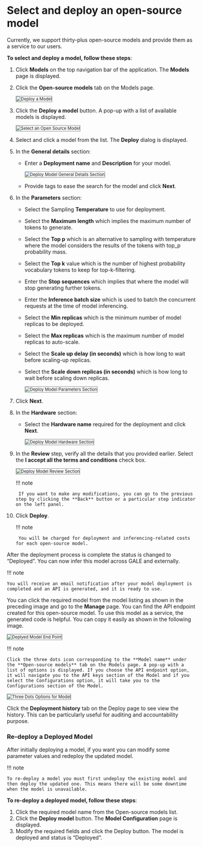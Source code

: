 # Select and deploy an open-source model

Currently, we support thirty-plus open-source models and provide them as a service to our users.

**To select and deploy a model, follow these steps**:

1. Click **Models** on the top navigation bar of the application. The **Models** page is displayed.
2. Click the **Open-source models** tab on the Models page.

    <img src="../images/deploy-a-model.png" alt="Deploy a Model" title="Deploy a Model" style="border: 1px solid gray; zoom:80%;">

1. Click the **Deploy a model** button. A pop-up with a list of available models is displayed.

    <img src="../images/select-an-open-source-model.png" alt="Select an Open Source Model" title="Select an Open Source Model" style="border: 1px solid gray; zoom:80%;">

1. Select and click a model from the list. The **Deploy** dialog is displayed.
1. In the **General details** section:

    * Enter a **Deployment name** and **Description** for your model.

        <img src="../images/deploy-model-general-details-section.png" alt="Deploy Model General Details Section" title="Deploy Model General Details Section" style="border: 1px solid gray; zoom:80%;">

    * Provide tags to ease the search for the model and click **Next**.

1. In the **Parameters** section:

    * Select the Sampling **Temperature** to use for deployment.

    * Select the **Maximum length** which implies the maximum number of tokens to generate.

    * Select the **Top p** which is an alternative to sampling with temperature where the model considers the results of the tokens with top_p probability mass.

    * Select the **Top k** value which is the number of highest probability vocabulary tokens to keep for top-k-filtering.

    * Enter the **Stop sequences** which implies that where the model will stop generating further tokens.

    * Enter the **Inference batch size** which is used to batch the concurrent requests at the time of model inferencing.

    * Select the **Min replicas** which is the minimum number of model replicas to be deployed.

    * Select the **Max replicas** which is the maximum number of model replicas to auto-scale.

    * Select the **Scale up delay (in seconds)** which is how long to wait before scaling-up replicas.

    * Select the **Scale down replicas (in seconds)** which is how long to wait before scaling down replicas.

        <img src="../images/deploy-model-parameters-section.png" alt="Deploy Model Parameters Section" title="Deploy Model Parameters Section" style="border: 1px solid gray; zoom:80%;">

1. Click **Next**.
2. In the **Hardware** section:
    * Select the **Hardware name** required for the deployment and click **Next**.

        <img src="../images/deploy-model-hardware-section.png" alt="Deploy Model Hardware Section" title="Deploy Model Hardware Section" style="border: 1px solid gray; zoom:80%;">

9. In the **Review** step, verify all the details that you provided earlier. Select the **I accept all the terms and conditions** check box.

    <img src="../images/deploy-model-review-section.png" alt="Deploy Model Review Section" title="Deploy Model Review Section" style="border: 1px solid gray; zoom:80%;">

    !!! note

        If you want to make any modifications, you can go to the previous step by clicking the **Back** button or a particular step indicator on the left panel.
    

1. Click **Deploy**.

    !!! note

        You will be charged for deployment and inferencing-related costs for each open-source model.
    
After the deployment process is complete the status is changed to “Deployed”. You can now infer this model across GALE and externally.

!!! note

    You will receive an email notification after your model deployment is completed and an API is generated, and it is ready to use.


You can click the required model from the model listing as shown in the preceding image and go to the **Manage** page. You can find the API endpoint created for this open-source model. To use this model as a service, the generated code is helpful. You can copy it easily as shown in the following image.

<img src="../images/deplyed-model-end-point.png" alt="Deplyed Model End Point" title="Deplyed Model End Point" style="border: 1px solid gray; zoom:80%;">

!!! note

    Click the three dots icon corresponding to the **Model name** under the **Open-source models** tab on the Models page. A pop-up with a list of options is displayed. If you choose the API endpoint option, it will navigate you to the API keys section of the Model and if you select the Configurations option, it will take you to the Configurations section of the Model.

<img src="../images/three-dots-options-for-model.png" alt="Three Dots Options for Model" title="Three Dots Options for Model" style="border: 1px solid gray; zoom:80%;">


Click the **Deployment history** tab on the Deploy page to see view the history. This can be particularly useful for auditing and accountability purpose.


### **Re-deploy a Deployed Model**

After initially deploying a model, if you want you can modify some parameter values and redeploy the updated model.

!!! note

    To re-deploy a model you must first undeploy the existing model and then deploy the updated one. This means there will be some downtime when the model is unavailable.

**To re-deploy a deployed model, follow these steps**:

1. Click the required model name from the Open-source models list.
2. Click the **Deploy model** button. The **Model Configuration** page is displayed.
3. Modify the required fields and click the Deploy button. The model is deployed and status is “Deployed”.